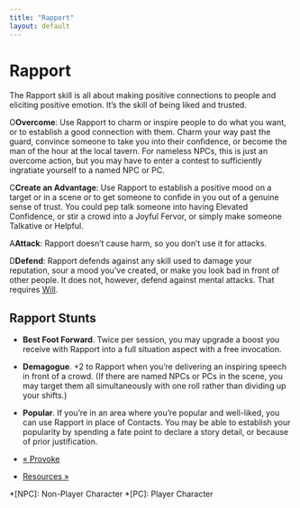 ```yaml
---
title: "Rapport"
layout: default
---
```


#  Rapport

The Rapport skill is all about making positive connections to people and
eliciting positive emotion. It’s the skill of being liked and trusted.

<span class="fate_font">O</span>**Overcome**: Use Rapport to charm or inspire people
to do what you want, or to establish a good connection with them. Charm your
way past the guard, convince someone to take you into their confidence, or
become the man of the hour at the local tavern. For nameless NPCs, this is
just an overcome action, but you may have to enter a contest to sufficiently
ingratiate yourself to a named NPC or PC.

<span class="fate_font">C</span>**Create an Advantage**: Use Rapport to establish
a positive mood on a target or in a scene or to get someone to confide in you
out of a genuine sense of trust. You could pep talk someone into having
Elevated Confidence, or stir a crowd into a <span class="aspect">Joyful Fervor</span>,
or simply make someone <span class="aspect">Talkative</span> or
<span class="aspect">Helpful</span>.

<span class="fate_font">A</span>**Attack**: Rapport doesn’t cause harm, so you don’t
use it for attacks.

<span class="fate_font">D</span>**Defend**: Rapport defends against any skill used to
damage your reputation, sour a mood you’ve created, or make you look bad in
front of other people. It does not, however, defend against mental attacks.
That requires [Will](../../fate-core/will).

## Rapport Stunts

  * **Best Foot Forward**. Twice per session, you may upgrade a boost you receive with Rapport into a full situation aspect with a free invocation.
  * **Demagogue**. +2 to Rapport when you’re delivering an inspiring speech in front of a crowd. (If there are named NPCs or PCs in the scene, you may target them all simultaneously with one roll rather than dividing up your shifts.)
  * **Popular**. If you’re in an area where you’re popular and well-liked, you can use Rapport in place of Contacts. You may be able to establish your popularity by spending a fate point to declare a story detail, or because of prior justification.

  * [« Provoke](/fate-srd/fate-core/provoke)
  * [Resources »](/fate-srd/fate-core/resources)

  *[NPC]: Non-Player Character
  *[PC]: Player Character

